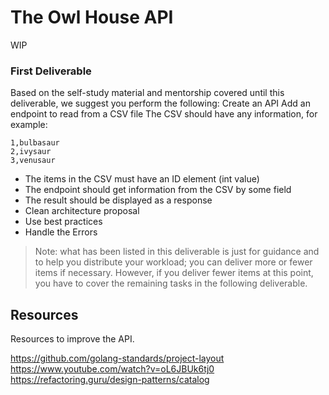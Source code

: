 # The Owl House API

WIP

### First Deliverable

Based on the self-study material and mentorship covered until this deliverable, we suggest you perform the following:
Create an API
Add an endpoint to read from a CSV file
The CSV should have any information, for example:

```
1,bulbasaur
2,ivysaur
3,venusaur
```

- The items in the CSV must have an ID element (int value)
- The endpoint should get information from the CSV by some field 
- The result should be displayed as a response
- Clean architecture proposal
- Use best practices
- Handle the Errors 

> Note: what has been listed in this deliverable is just for guidance and to help you distribute your workload; you can deliver more or fewer items if necessary. However, if you deliver fewer items at this point, you have to cover the remaining tasks in the following deliverable.


## Resources

Resources to improve the API.

https://github.com/golang-standards/project-layout
https://www.youtube.com/watch?v=oL6JBUk6tj0
https://refactoring.guru/design-patterns/catalog